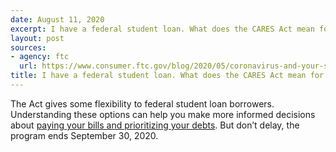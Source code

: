 ```yaml
---
date: August 11, 2020
excerpt: I have a federal student loan. What does the CARES Act mean for me?
layout: post
sources:
- agency: ftc
  url: https://www.consumer.ftc.gov/blog/2020/05/coronavirus-and-your-student-loan-debt
title: I have a federal student loan. What does the CARES Act mean for me?
---
```


The Act gives some flexibility to federal student loan borrowers. Understanding these options can help you make more informed decisions about [paying your bills and prioritizing your debts](https://www.consumer.ftc.gov/blog/2020/04/managing-your-bills-during-covid-19). But don’t delay, the program ends September 30, 2020.
